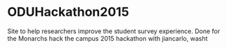 # ODUHackathon2015
Site to help researchers improve the student survey experience.  Done for the Monarchs hack the campus 2015 hackathon with jiancarlo, washt
